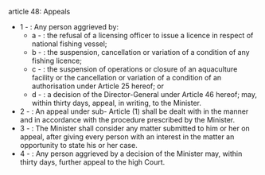 article 48: Appeals

<ul>
			<li>1 - : Any person aggrieved by:<ul>
						<li>a - : the refusal of a licensing officer to issue a licence in respect of national fishing vessel;<ul>
						</ul></li>						<li>b - : the suspension, cancellation or variation of a condition of any fishing licence;<ul>
						</ul></li>						<li>c - : the suspension of operations or closure of an aquaculture facility or the cancellation or variation of a condition of an authorisation under Article 25 hereof; or<ul>
						</ul></li>						<li>d - : a decision of the Director-General under Article 46 hereof; may, within thirty days, appeal, in writing, to the Minister.<ul>
						</ul></li>			</ul></li>			<li>2 - : An appeal under sub- Article (1) shall be dealt with in the manner and in accordance with the procedure prescribed by the Minister.<ul>
			</ul></li>			<li>3 - : The Minister shall consider any matter submitted to him or her on appeal, after giving every person with an interest in the matter an opportunity to state his or her case.<ul>
			</ul></li>			<li>4 - : Any person aggrieved by a decision of the Minister may, within thirty days, further appeal to the high Court.<ul>
			</ul></li></ul>